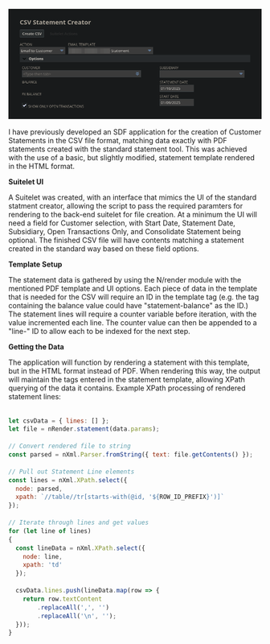 <!-- BEGIN ARISE ------------------------------
Title:: "CSV Statement Creator"

Author:: "Josh Simpson"
Description:: "CSV Statement creation via HTML rendering and XPath processing"
Language:: "en"
Thumbnail:: ""
Published Date:: "2025-10-07"
Modified Date:: "2025-10-07"

---- END ARISE \\ DO NOT MODIFY THIS LINE ---->

![CSV Statement Creator](csv-statements.png)

I have previously developed an SDF application for the creation of Customer Statements in the CSV file format, matching data exactly with PDF statements created with the standard statement tool.
This was achieved with the use of a basic, but slightly modified, statement template rendered in the HTML format.

**Suitelet UI**

A Suitelet was created, with an interface that mimics the UI of the standard statment creator, allowing the script to pass the required paramters for rendering to the back-end suitelet for file creation. At a minimum the UI will need a field for Customer selection, with Start Date, Statement Date, Subsidiary, Open Transactions Only, and Consolidate Statement being optional. The finished CSV file will have contents matching a statement created in the standard way based on these field options.

**Template Setup**

The statement data is gathered by using the N/render module with the mentioned PDF template and UI options. Each piece of data in the template that is needed for the CSV will require an ID in the template tag (e.g. the tag containing the balance value could have "statement-balance" as the ID.) The statement lines will require a counter variable before iteration, with the value incremented each line. The counter value can then be appended to a "line-" ID to allow each to be indexed for the next step.

**Getting the Data**

The application will function by rendering a statement with this template, but in the HTML format instead of PDF. When rendering this way, the output will maintain the tags entered in the statement template, allowing XPath querying of the data it contains.
Example XPath processing of rendered statement lines:
```javascript

let csvData = { lines: [] };
let file = nRender.statement(data.params);

// Convert rendered file to string
const parsed = nXml.Parser.fromString({ text: file.getContents() });

// Pull out Statement Line elements
const lines = nXml.XPath.select({
  node: parsed,
  xpath: `//table//tr[starts-with(@id, '${ROW_ID_PREFIX}')]`
});

// Iterate through lines and get values
for (let line of lines)
{
  const lineData = nXml.XPath.select({
    node: line,
    xpath: 'td'
  });

  csvData.lines.push(lineData.map(row => {
    return row.textContent
        .replaceAll(',', '')
        .replaceAll('\n', '');
  }));
}

```
